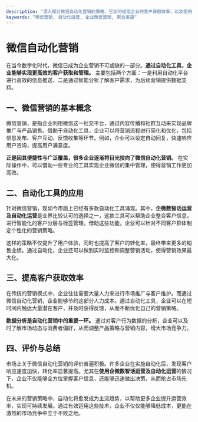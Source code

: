 ```yaml
---
description: "深入探讨微信自动化营销的策略、它如何提高企业的客户获取效率，以及使用企微数智话运营及自动化运营的优势。"
keywords: "微信营销, 自动化运营, 企业微信营销, 聚合渠道"
---
```

# 微信自动化营销

在当今数字化时代，微信已成为企业营销不可或缺的一部分。**通过自动化工具，企业能够实现更高效的客户获取和管理。** 主要包括两个方面：一是利用自动化平台进行高效的信息推送，二是通过智能分析了解客户需求，为后续营销提供数据支持。

## 一、微信营销的基本概念

微信营销，是指企业利用微信这一社交平台，通过内容传播和社群互动来实现品牌推广与产品销售。借助于自动化工具，企业可以将营销流程进行简化和优化，包括信息发布、客户互动、反馈收集等环节。例如，企业可以设定自动回复，快速响应用户咨询，提高用户满意度。

**正是因其便捷性与广泛覆盖，很多企业逐渐将目光投向了微信自动化营销。** 在实际操作中，可以借助一些专业的工具实现企业微信的集中管理，使得营销工作更加高效。

## 二、自动化工具的应用

针对微信营销，现如今市面上已经有多款自动化工具涌现。其中，**企微数智话运营及自动化运营**是业界比较认可的选择之一，这款工具可以帮助企业整合客户信息，进行智能化的客户分层与标签管理。借助这些功能，企业可以针对不同客户群体制定个性化的营销策略。

这样的策略不仅提升了用户体验，同时也提高了客户的转化率，最终带来更多的销售业绩。通过自动化，企业还可以做到实时监控和调整营销活动，使得营销效果最大化。

## 三、提高客户获取效率

在传统的营销模式中，企业往往需要大量人力来进行市场推广与客户维护。而通过微信自动化营销，企业能够节约这部分人力成本。通过自动化工具，企业可以在短时间内触达大量潜在客户，并及时获得反馈，从而不断优化自己的营销策略。

**数据分析是自动化营销中的重要一环。** 通过对客户行为数据的分析，企业可以及时了解市场动态与消费者偏好，从而调整产品策略与营销内容，增大市场竞争力。

## 四、评价与总结

市场上关于微信自动化营销的评价普遍积极。许多企业在实施自动化后，发现客户响应速度加快，转化率显著提高。尤其在**使用企微数智话运营及自动化运营**的情况下，企业不仅能够全方位掌握客户信息，还能够迅速做出决策，从而抢占市场先机。

在未来的营销策略中，自动化将愈发成为主流趋势，以帮助更多企业提升运营效率，实现可持续发展。通过有效运用这些技术，企业不仅仅能够降低成本，更能在激烈的市场竞争中立于不败之地。
